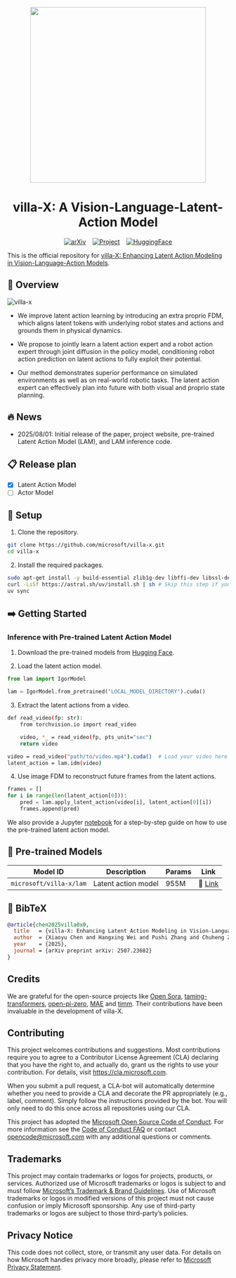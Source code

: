 <div align="center">

<p align="center">
  <img src="assets/villa-x-transparent.png" width="400"/>
</p>

# villa-X: A Vision-Language-Latent-Action Model

[![arXiv](https://img.shields.io/badge/arXiv-Paper-red?logo=arxiv&logoColor=white)](https://arxiv.org/abs/2507.23682) &ensp; [![Project](https://img.shields.io/badge/Project-Page-blue?logo=homepage&logoColor=white)](https://aka.ms/villa-x) &ensp; [![HuggingFace](https://img.shields.io/badge/%F0%9F%A4%97%20Hugging%20Face-Models-yellow)](https://huggingface.co/microsoft/villa-x)
</div>

</div>

This is the official repository for [villa-X: Enhancing Latent Action Modeling
in Vision-Language-Action Models](https://arxiv.org/abs/2507.23682).


## 📖 Overview
![villa-x](assets/overview.png)
* We improve latent action learning by introducing an extra proprio FDM, which aligns latent tokens with underlying robot states and actions and grounds them in physical dynamics.

* We propose to jointly learn a latent action expert and a robot action expert through joint diffusion in the policy model, conditioning robot action prediction on latent actions to fully exploit their potential.

* Our method demonstrates superior performance on simulated environments as well as on real-world robotic tasks. The latent action expert can effectively plan into future with both visual and proprio state planning. 

## 🔥 News

* 2025/08/01: Initial release of the paper, project website, pre-trained Latent Action Model (LAM), and LAM inference code.

## 📋 Release plan

- [x] Latent Action Model
- [ ] Actor Model

## 🔧 Setup

1. Clone the repository.

```bash
git clone https://github.com/microsoft/villa-x.git
cd villa-x
```

2. Install the required packages.

```bash
sudo apt-get install -y build-essential zlib1g-dev libffi-dev libssl-dev libbz2-dev libreadline-dev libsqlite3-dev liblzma-dev libncurses-dev tk-dev python3-dev ffmpeg -y
curl -LsSf https://astral.sh/uv/install.sh | sh # Skip this step if you already have uv installed
uv sync
```


## ➡️ Getting Started

### Inference with Pre-trained Latent Action Model

1. Download the pre-trained models from [Hugging Face](https://huggingface.co/microsoft/villa-x).

2. Load the latent action model.

```python
from lam import IgorModel

lam = IgorModel.from_pretrained("LOCAL_MODEL_DIRECTORY").cuda()
```

3. Extract the latent actions from a video.

```bash
def read_video(fp: str):
    from torchvision.io import read_video

    video, *_ = read_video(fp, pts_unit="sec")
    return video

video = read_video("path/to/video.mp4").cuda()  # Load your video here
latent_action = lam.idm(video)
```

4. Use image FDM to reconstruct future frames from the latent actions.

```python
frames = []
for i in range(len(latent_action[0])):
    pred = lam.apply_latent_action(video[i], latent_action[0][i])
    frames.append(pred)
```

We also provide a Jupyter [notebook](demo/notebook.ipynb) for a step-by-step guide on how to use the pre-trained latent action model.

## 🤗 Pre-trained Models

| Model ID | Description | Params | Link |
|----------|-------------|--------|------|
| `microsoft/villa-x/lam` | Latent action model | 955M | 🤗 [Link](https://huggingface.co/microsoft/villa-x/tree/main/lam) |

## 📑 BibTeX

```bibtex
@article{chen2025villa0x0,
  title   = {villa-X: Enhancing Latent Action Modeling in Vision-Language-Action Models},
  author  = {Xiaoyu Chen and Hangxing Wei and Pushi Zhang and Chuheng Zhang and Kaixin Wang and Yanjiang Guo and Rushuai Yang and Yucen Wang and Xinquan Xiao and Li Zhao and Jianyu Chen and Jiang Bian},
  year    = {2025},
  journal = {arXiv preprint arXiv: 2507.23682}
}
```

## Credits

We are grateful for the open-source projects like [Open Sora](https://github.com/hpcaitech/Open-Sora), [taming-transformers](https://github.com/CompVis/taming-transformers), [open-pi-zero](https://github.com/allenzren/open-pi-zero), [MAE](https://github.com/facebookresearch/mae) and [timm](https://github.com/rwightman/pytorch-image-models). Their contributions have been invaluable in the development of villa-X.

## Contributing

This project welcomes contributions and suggestions. Most contributions require you to
agree to a Contributor License Agreement (CLA) declaring that you have the right to,
and actually do, grant us the rights to use your contribution. For details, visit
https://cla.microsoft.com.

When you submit a pull request, a CLA-bot will automatically determine whether you need
to provide a CLA and decorate the PR appropriately (e.g., label, comment). Simply follow the
instructions provided by the bot. You will only need to do this once across all repositories using our CLA.

This project has adopted the [Microsoft Open Source Code of Conduct](https://opensource.microsoft.com/codeofconduct/).
For more information see the [Code of Conduct FAQ](https://opensource.microsoft.com/codeofconduct/faq/)
or contact [opencode@microsoft.com](mailto:opencode@microsoft.com) with any additional questions or comments.

## Trademarks

This project may contain trademarks or logos for projects, products, or services. Authorized use of Microsoft trademarks or logos is subject to and must follow [Microsoft’s Trademark & Brand Guidelines](https://www.microsoft.com/en-us/legal/intellectualproperty/trademarks/usage/general). Use of Microsoft trademarks or logos in modified versions of this project must not cause confusion or imply Microsoft sponsorship. Any use of third-party trademarks or logos are subject to those third-party’s policies.

## Privacy Notice

This code does not collect, store, or transmit any user data. For details on how Microsoft handles privacy more broadly, please refer to [Microsoft Privacy Statement](https://go.microsoft.com/fwlink/?LinkId=521839).

